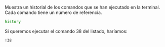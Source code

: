 Muestra un historial de los comandos que se han ejecutado en la terminal. Cada comando tiene un número de referencia.

```bash
history
```

Si queremos ejecutar el comando 38 del listado, haríamos:

```bash
!38
```
